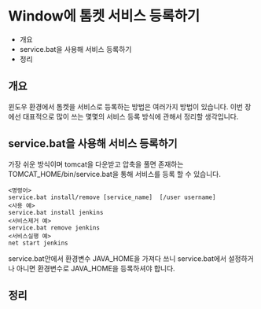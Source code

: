 # Window에 톰켓 서비스 등록하기

* 개요
* service.bat을 사용해 서비스 등록하기
* 정리

## 개요
윈도우 환경에서 톰켓을 서비스로 등록하는 방법은 여러가지 방법이 있습니다. 이번 장에선 대표적으로 많이 쓰는 몇몇의 서비스 등록 방식에 관해서 정리할 생각입니다.


## service.bat을 사용해 서비스 등록하기 
가장 쉬운 방식이며 tomcat을 다운받고 압축을 풀면 존재하는 TOMCAT_HOME/bin/service.bat을 통해 서비스를 등록 할 수 있습니다.

    <명령어>
    service.bat install/remove [service_name]  [/user username]
    <사용 예>
    service.bat install jenkins
    <서비스제거 예>
    service.bat remove jenkins
    <서비스실행 예>
    net start jenkins
    
service.bat안에서 환경변수 JAVA_HOME을 가져다 쓰니 service.bat에서 설정하거나 아니면 환경변수로 JAVA_HOME을 등록하셔야 합니다.     

## 정리    
